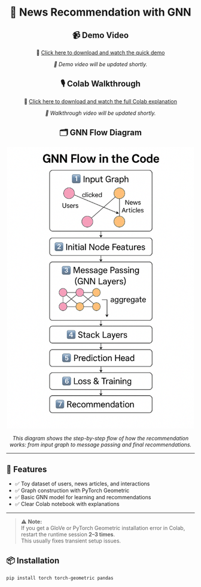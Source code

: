 <h1 align="center">📰 News Recommendation with GNN</h1>

<h2 align="center">📹 Demo Video</h2>

<p align="center">
  🎥 <a href="media/demo.mp4" download>Click here to download and watch the quick demo</a>
</p>

<p align="center">
  <i>🚧 Demo video will be updated shortly.</i>
</p>

<h2 align="center">🎙️ Colab Walkthrough</h2>

<p align="center">
  📖 <a href="media/walkthrough.mp4" download>Click here to download and watch the full Colab explanation</a>
</p>

<p align="center">
  <i>🚧 Walkthrough video will be updated shortly.</i>
</p>

<h2 align="center">🗂️ GNN Flow Diagram</h2>

<p align="center">
  <img src="media/gnn_flow.png" alt="GNN Flow in the Code" width="500">
</p>

<p align="center">
  <i>This diagram shows the step-by-step flow of how the recommendation works: 
  from input graph to message passing and final recommendations.</i>
</p>

---

<h2>🚀 Features</h2>

<ul>
  <li>✅ Toy dataset of users, news articles, and interactions</li>
  <li>✅ Graph construction with PyTorch Geometric</li>
  <li>✅ Basic GNN model for learning and recommendations</li>
  <li>✅ Clear Colab notebook with explanations</li>
</ul>

---
> ⚠️ **Note:**  
> If you get a GloVe or PyTorch Geometric installation error in Colab, restart the runtime session **2–3 times**.  
> This usually fixes transient setup issues.

<h2>📦 Installation</h2>

```bash
pip install torch torch-geometric pandas


